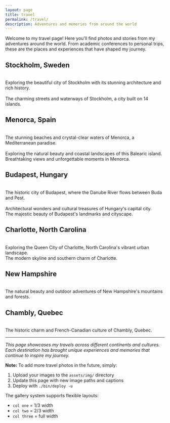 ```yaml
---
layout: page
title: travel
permalink: /travel/
description: Adventures and memories from around the world
---
```


Welcome to my travel page! Here you'll find photos and stories from my adventures around the world. From academic conferences to personal trips, these are the places and experiences that have shaped my journey.

## Stockholm, Sweden

<div class="img_row">
    <img class="col one left" src="{{ site.baseurl }}/assets/img/swe1.jpg" alt="" title="Stockholm, Sweden"/>
    <img class="col one left" src="{{ site.baseurl }}/assets/img/swe2.jpg" alt="" title="Stockholm, Sweden"/>
    <img class="col one left" src="{{ site.baseurl }}/assets/img/swe3.jpg" alt="" title="Stockholm, Sweden"/>
</div>
<div class="col three caption">
    Exploring the beautiful city of Stockholm with its stunning architecture and rich history.
</div>

<div class="img_row">
    <img class="col two left" src="{{ site.baseurl }}/assets/img/swe4.jpg" alt="" title="Stockholm, Sweden"/>
    <img class="col one left" src="{{ site.baseurl }}/assets/img/swe5.jpg" alt="" title="Stockholm, Sweden"/>
</div>
<div class="col three caption">
    The charming streets and waterways of Stockholm, a city built on 14 islands.
</div>

## Menorca, Spain

<div class="img_row">
    <img class="col one left" src="{{ site.baseurl }}/assets/img/menorca1.jpg" alt="" title="Menorca, Spain"/>
    <img class="col one left" src="{{ site.baseurl }}/assets/img/menorca2.jpg" alt="" title="Menorca, Spain"/>
    <img class="col one left" src="{{ site.baseurl }}/assets/img/menorca3.jpg" alt="" title="Menorca, Spain"/>
</div>
<div class="col three caption">
    The stunning beaches and crystal-clear waters of Menorca, a Mediterranean paradise.
</div>

<div class="img_row">
    <img class="col one left" src="{{ site.baseurl }}/assets/img/menorca4.jpg" alt="" title="Menorca, Spain"/>
    <img class="col one left" src="{{ site.baseurl }}/assets/img/menorca5.jpg" alt="" title="Menorca, Spain"/>
    <img class="col one left" src="{{ site.baseurl }}/assets/img/menorca6.jpg" alt="" title="Menorca, Spain"/>
</div>
<div class="col three caption">
    Exploring the natural beauty and coastal landscapes of this Balearic island.
</div>

<div class="img_row">
    <img class="col three left" src="{{ site.baseurl }}/assets/img/menorca7.jpg" alt="" title="Menorca, Spain"/>
</div>
<div class="col three caption">
    Breathtaking views and unforgettable moments in Menorca.
</div>

## Budapest, Hungary

<div class="img_row">
    <img class="col one left" src="{{ site.baseurl }}/assets/img/bud1.jpg" alt="" title="Budapest, Hungary"/>
    <img class="col one left" src="{{ site.baseurl }}/assets/img/bud2.jpg" alt="" title="Budapest, Hungary"/>
    <img class="col one left" src="{{ site.baseurl }}/assets/img/bud3.jpg" alt="" title="Budapest, Hungary"/>
</div>
<div class="col three caption">
    The historic city of Budapest, where the Danube River flows between Buda and Pest.
</div>

<div class="img_row">
    <img class="col two left" src="{{ site.baseurl }}/assets/img/bud4.jpg" alt="" title="Budapest, Hungary"/>
    <img class="col one left" src="{{ site.baseurl }}/assets/img/bud5.jpg" alt="" title="Budapest, Hungary"/>
</div>
<div class="col three caption">
    Architectural wonders and cultural treasures of Hungary's capital city.
</div>

<div class="img_row">
    <img class="col three left" src="{{ site.baseurl }}/assets/img/bud6.jpg" alt="" title="Budapest, Hungary"/>
</div>
<div class="col three caption">
    The majestic beauty of Budapest's landmarks and cityscape.
</div>

## Charlotte, North Carolina

<div class="img_row">
    <img class="col one left" src="{{ site.baseurl }}/assets/img/Char1.jpg" alt="" title="Charlotte, NC"/>
    <img class="col one left" src="{{ site.baseurl }}/assets/img/char2.jpg" alt="" title="Charlotte, NC"/>
    <img class="col one left" src="{{ site.baseurl }}/assets/img/char3.jpg" alt="" title="Charlotte, NC"/>
</div>
<div class="col three caption">
    Exploring the Queen City of Charlotte, North Carolina's vibrant urban landscape.
</div>

<div class="img_row">
    <img class="col three left" src="{{ site.baseurl }}/assets/img/char4.jpg" alt="" title="Charlotte, NC"/>
</div>
<div class="col three caption">
    The modern skyline and southern charm of Charlotte.
</div>

## New Hampshire

<div class="img_row">
    <img class="col one left" src="{{ site.baseurl }}/assets/img/NH1.jpg" alt="" title="New Hampshire"/>
    <img class="col one left" src="{{ site.baseurl }}/assets/img/NH2.jpg" alt="" title="New Hampshire"/>
    <img class="col one left" src="{{ site.baseurl }}/assets/img/NH3.jpg" alt="" title="New Hampshire"/>
</div>
<div class="col three caption">
    The natural beauty and outdoor adventures of New Hampshire's mountains and forests.
</div>

## Chambly, Quebec

<div class="img_row">
    <img class="col one left" src="{{ site.baseurl }}/assets/img/cham1.jpg" alt="" title="Chambly, Quebec"/>
    <img class="col one left" src="{{ site.baseurl }}/assets/img/cham2.jpg" alt="" title="Chambly, Quebec"/>
    <img class="col one left" src="{{ site.baseurl }}/assets/img/cham3.jpg" alt="" title="Chambly, Quebec"/>
</div>
<div class="col three caption">
    The historic charm and French-Canadian culture of Chambly, Quebec.
</div>

---

*This page showcases my travels across different continents and cultures. Each destination has brought unique experiences and memories that continue to inspire my journey.*

**Note:** To add more travel photos in the future, simply:
1. Upload your images to the `assets/img/` directory
2. Update this page with new image paths and captions
3. Deploy with `./bin/deploy -u`

The gallery system supports flexible layouts:
- `col one` = 1/3 width
- `col two` = 2/3 width  
- `col three` = full width